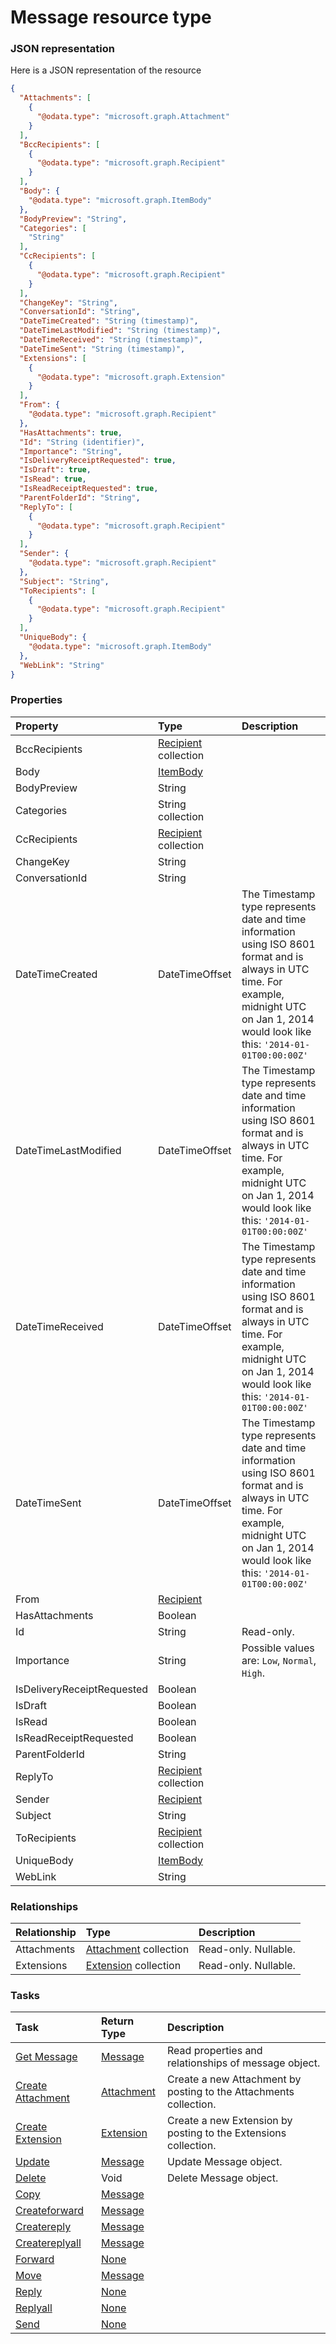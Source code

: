 # Message resource type



### JSON representation

Here is a JSON representation of the resource

```json
{
  "Attachments": [
    {
      "@odata.type": "microsoft.graph.Attachment"
    }
  ],
  "BccRecipients": [
    {
      "@odata.type": "microsoft.graph.Recipient"
    }
  ],
  "Body": {
    "@odata.type": "microsoft.graph.ItemBody"
  },
  "BodyPreview": "String",
  "Categories": [
    "String"
  ],
  "CcRecipients": [
    {
      "@odata.type": "microsoft.graph.Recipient"
    }
  ],
  "ChangeKey": "String",
  "ConversationId": "String",
  "DateTimeCreated": "String (timestamp)",
  "DateTimeLastModified": "String (timestamp)",
  "DateTimeReceived": "String (timestamp)",
  "DateTimeSent": "String (timestamp)",
  "Extensions": [
    {
      "@odata.type": "microsoft.graph.Extension"
    }
  ],
  "From": {
    "@odata.type": "microsoft.graph.Recipient"
  },
  "HasAttachments": true,
  "Id": "String (identifier)",
  "Importance": "String",
  "IsDeliveryReceiptRequested": true,
  "IsDraft": true,
  "IsRead": true,
  "IsReadReceiptRequested": true,
  "ParentFolderId": "String",
  "ReplyTo": [
    {
      "@odata.type": "microsoft.graph.Recipient"
    }
  ],
  "Sender": {
    "@odata.type": "microsoft.graph.Recipient"
  },
  "Subject": "String",
  "ToRecipients": [
    {
      "@odata.type": "microsoft.graph.Recipient"
    }
  ],
  "UniqueBody": {
    "@odata.type": "microsoft.graph.ItemBody"
  },
  "WebLink": "String"
}

```
### Properties
| Property	   | Type	|Description|
|:---------------|:--------|:----------|
|BccRecipients|[Recipient](recipient.md) collection||
|Body|[ItemBody](itembody.md)||
|BodyPreview|String||
|Categories|String collection||
|CcRecipients|[Recipient](recipient.md) collection||
|ChangeKey|String||
|ConversationId|String||
|DateTimeCreated|DateTimeOffset|The Timestamp type represents date and time information using ISO 8601 format and is always in UTC time. For example, midnight UTC on Jan 1, 2014 would look like this: `'2014-01-01T00:00:00Z'`|
|DateTimeLastModified|DateTimeOffset|The Timestamp type represents date and time information using ISO 8601 format and is always in UTC time. For example, midnight UTC on Jan 1, 2014 would look like this: `'2014-01-01T00:00:00Z'`|
|DateTimeReceived|DateTimeOffset|The Timestamp type represents date and time information using ISO 8601 format and is always in UTC time. For example, midnight UTC on Jan 1, 2014 would look like this: `'2014-01-01T00:00:00Z'`|
|DateTimeSent|DateTimeOffset|The Timestamp type represents date and time information using ISO 8601 format and is always in UTC time. For example, midnight UTC on Jan 1, 2014 would look like this: `'2014-01-01T00:00:00Z'`|
|From|[Recipient](recipient.md)||
|HasAttachments|Boolean||
|Id|String| Read-only.|
|Importance|String| Possible values are: `Low`, `Normal`, `High`.|
|IsDeliveryReceiptRequested|Boolean||
|IsDraft|Boolean||
|IsRead|Boolean||
|IsReadReceiptRequested|Boolean||
|ParentFolderId|String||
|ReplyTo|[Recipient](recipient.md) collection||
|Sender|[Recipient](recipient.md)||
|Subject|String||
|ToRecipients|[Recipient](recipient.md) collection||
|UniqueBody|[ItemBody](itembody.md)||
|WebLink|String||

### Relationships
| Relationship | Type	|Description|
|:---------------|:--------|:----------|
|Attachments|[Attachment](attachment.md) collection| Read-only. Nullable.|
|Extensions|[Extension](extension.md) collection| Read-only. Nullable.|

### Tasks

| Task		   | Return Type	|Description|
|:---------------|:--------|:----------|
|[Get Message](../api/message_get.md) | [Message](message.md) |Read properties and relationships of message object.|
|[Create Attachment](../api/message_post_attachments.md) |[Attachment](attachment.md)| Create a new Attachment by posting to the Attachments collection.|
|[Create Extension](../api/message_post_extensions.md) |[Extension](extension.md)| Create a new Extension by posting to the Extensions collection.|
|[Update](../api/message_update.md) | [Message](message.md)	|Update Message object. |
|[Delete](../api/message_delete.md) | Void	|Delete Message object. |
|[Copy](../api/message_copy.md)|[Message](message.md)||
|[Createforward](../api/message_createforward.md)|[Message](message.md)||
|[Createreply](../api/message_createreply.md)|[Message](message.md)||
|[Createreplyall](../api/message_createreplyall.md)|[Message](message.md)||
|[Forward](../api/message_forward.md)|[None](none.md)||
|[Move](../api/message_move.md)|[Message](message.md)||
|[Reply](../api/message_reply.md)|[None](none.md)||
|[Replyall](../api/message_replyall.md)|[None](none.md)||
|[Send](../api/message_send.md)|[None](none.md)||
